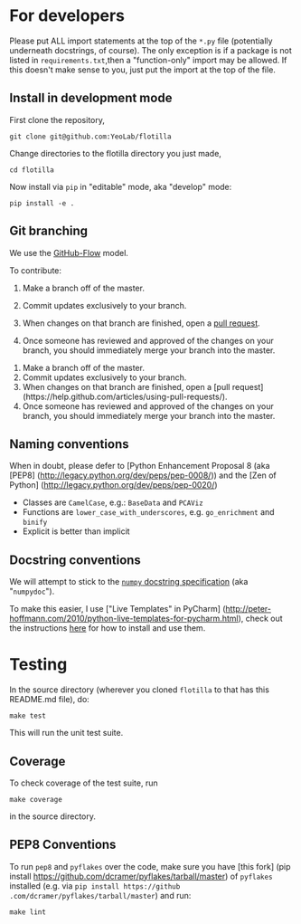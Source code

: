 
For developers
==============

Please put ALL import statements at the top of the `*.py` file (potentially underneath docstrings, of course).
The only exception is if a package is not listed in `requirements.txt`,then a "function-only" import may be allowed.
If this doesn't make sense to you, just put the import at the top of the file.


Install in development mode
---------------------------

First clone the repository,

    git clone git@github.com:YeoLab/flotilla

Change directories to the flotilla directory you just made,

    cd flotilla

Now install via `pip` in "editable" mode, aka "develop" mode:

    pip install -e .

Git branching
-------------

We use the [GitHub-Flow](http://scottchacon.com/2011/08/31/github-flow.html) model.

To contribute:

1.    Make a branch off of the master.

2.    Commit updates exclusively to your branch.

3.    When changes on that branch are finished, open a [pull request](https://help.github.com/articles/using-pull-requests/).

4.    Once someone has reviewed and approved of the changes on your branch, you should immediately merge your branch into the master.
<ol>
<li>Make a branch off of the master.</li>
<li>Commit updates exclusively to your branch.</li>
<li>When changes on that branch are finished, open a [pull request](https://help.github.com/articles/using-pull-requests/).</li>
<li>Once someone has reviewed and approved of the changes on your branch, you should immediately merge your branch into the master.</li>
</ol>

Naming conventions
------------------

When in doubt, please defer to [Python Enhancement Proposal 8 (aka [PEP8]
(http://legacy.python.org/dev/peps/pep-0008/)) and the [Zen of Python]
(http://legacy.python.org/dev/peps/pep-0020/)

* Classes are `CamelCase`, e.g.:  `BaseData` and `PCAViz`
* Functions are `lower_case_with_underscores`, e.g. `go_enrichment` and
`binify`
* Explicit is better than implicit


Docstring conventions
---------------------

We will attempt to stick to the [`numpy` docstring specification](https://github.com/numpy/numpy/blob/master/doc/HOWTO_DOCUMENT.rst.txt) (aka
"`numpydoc`").

To make this easier, I use ["Live Templates" in PyCharm]
(http://peter-hoffmann.com/2010/python-live-templates-for-pycharm.html),
check out the instructions [here](https://github.com/YeoLab/PyCharm-Python-Templates) for how to install and use them.

Testing
=======

In the source directory (wherever you cloned `flotilla` to that has this README.md file), do:

    make test

This will run the unit test suite.

Coverage
--------

To check coverage of the test suite, run

    make coverage

in the source directory.


PEP8 Conventions
----------------

To run `pep8` and `pyflakes` over the code, make sure you have [this fork]
(pip install https://github.com/dcramer/pyflakes/tarball/master) of
`pyflakes` installed (e.g. via `pip install https://github
.com/dcramer/pyflakes/tarball/master`) and run:

    make lint

